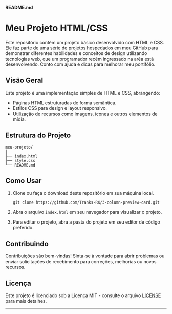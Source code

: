 **README.md**

# Meu Projeto HTML/CSS

Este repositório contém um projeto básico desenvolvido com HTML e CSS. Ele faz parte de uma série de projetos hospedados em meu GitHub para demonstrar diferentes habilidades e conceitos de design utilizando tecnologias web, que um programador recém ingressado na aréa está desenvolvendo. Conto com ajuda e dicas para melhorar meu portifólio.

## Visão Geral

Este projeto é uma implementação simples de HTML e CSS, abrangendo:

- Páginas HTML estruturadas de forma semântica.
- Estilos CSS para design e layout responsivo.
- Utilização de recursos como imagens, ícones e outros elementos de mídia.

## Estrutura do Projeto

```
meu-projeto/
│
├── index.html
├── style.css
└── README.md
```

## Como Usar

1. Clone ou faça o download deste repositório em sua máquina local.

    ```
    git clone https://github.com/Tranks-RX/3-column-preview-card.git
    ```

2. Abra o arquivo `index.html` em seu navegador para visualizar o projeto.

3. Para editar o projeto, abra a pasta do projeto em seu editor de código preferido.

## Contribuindo

Contribuições são bem-vindas! Sinta-se à vontade para abrir problemas ou enviar solicitações de recebimento para correções, melhorias ou novos recursos.

## Licença

Este projeto é licenciado sob a Licença MIT - consulte o arquivo [LICENSE](LICENSE) para mais detalhes.

---